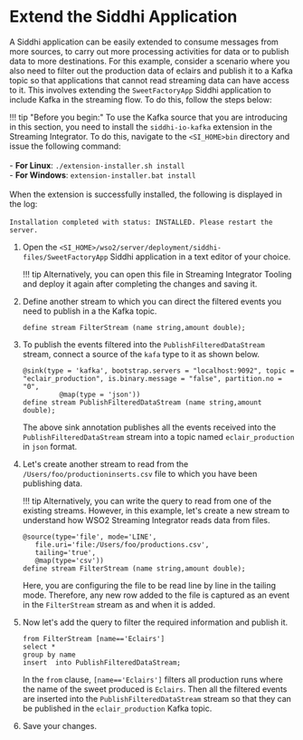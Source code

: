 # Extend the Siddhi Application

A Siddhi application can be easily extended to consume messages from more sources, to carry out more processing activities for data or to publish data to more destinations. For this example, consider a scenario where you also need to filter out the production data of eclairs and publish it to a Kafka topic so that applications that cannot read streaming data can have access to it. This involves extending the `SweetFactoryApp` Siddhi application to include Kafka in the streaming flow. To do this, follow the steps below:

!!! tip "Before you begin:"
    To use the Kafka source that you are introducing in this section, you need to install the `siddhi-io-kafka` extension in the Streaming Integrator. To do this, navigate to the `<SI_HOME>bin` directory and issue the following command:<br/><br/>
    - **For Linux**: `./extension-installer.sh install`<br/>
    - **For Windows**: `extension-installer.bat install`<br/><br/>
    When the extension is successfully installed, the following is displayed in the log:<br/><br/>
    ```
    Installation completed with status: INSTALLED. Please restart the server.
    ```

1. Open the `<SI_HOME>/wso2/server/deployment/siddhi-files/SweetFactoryApp` Siddhi application in a text editor of your choice.

    !!! tip
        Alternatively, you can open this file in Streaming Integrator Tooling and deploy it again after completing the changes and saving it.

2. Define another stream to which you can direct the filtered events you need to publish in a the Kafka topic.

    `define stream FilterStream (name string,amount double);`
    
3. To publish the events filtered into the `PublishFilteredDataStream` stream, connect a source of the `kafa` type to it as shown below.

    ```
    @sink(type = 'kafka', bootstrap.servers = "localhost:9092", topic = "eclair_production", is.binary.message = "false", partition.no = "0",
             @map(type = 'json'))
    define stream PublishFilteredDataStream (name string,amount double);
    ```
   
   The above sink annotation publishes all the events received into the `PublishFilteredDataStream` stream into a topic named `eclair_production` in `json` format.
   
4. Let's create another stream to read from the `/Users/foo/productioninserts.csv` file to which you have been publishing data.

    !!! tip
        Alternatively, you can write the query to read from one of the existing streams. However, in this example, let's create a new stream to understand how WSO2 Streaming Integrator reads data from files.
        
    ```
    @source(type='file', mode='LINE',
       file.uri='file:/Users/foo/productions.csv',
       tailing='true',
       @map(type='csv'))
    define stream FilterStream (name string,amount double);
    ```
   
    Here, you are configuring the file to be read line by line in the tailing mode. Therefore, any new row added to the file is captured as an event in the `FilterStream` stream as and when it is added.


5. Now let's add the query to filter the required information and publish it.

    ```
    from FilterStream [name=='Eclairs']
    select * 
    group by name 
    insert  into PublishFilteredDataStream;
    ```
   
    In the `from` clause, `[name=='Eclairs']` filters all production runs where the name of the sweet produced is `Eclairs`. Then all the filtered events are inserted into the `PublishFilteredDataStream` stream so that they can be published in the `eclair_production` Kafka topic.
    
6. Save your changes.